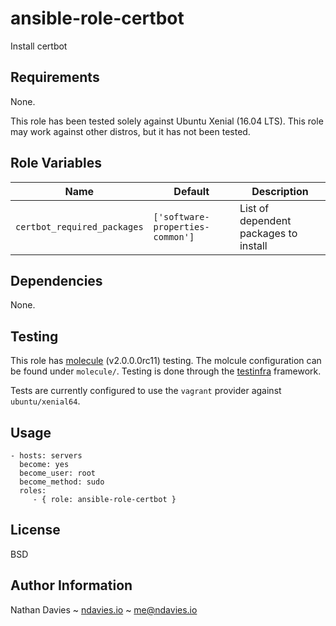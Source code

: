 ansible-role-certbot
=========

Install certbot

Requirements
------------

None.

This role has been tested solely against Ubuntu Xenial (16.04 LTS). This role
may work against other distros, but it has not been tested.

Role Variables
--------------

| Name | Default | Description |
|------|---------|-------------|
| `certbot_required_packages` | `['software-properties-common']` | List of dependent packages to install |

Dependencies
------------

None.

Testing
-------

This role has [molecule](http://molecule.readthedocs.io/en/latest/) (v2.0.0.0rc11) testing. The molcule configuration can be found under `molecule/`. Testing is done through the [testinfra](http://testinfra.readthedocs.io/en/latest) framework.

Tests are currently configured to use the `vagrant` provider against `ubuntu/xenial64`.

Usage
-----

    - hosts: servers
      become: yes
      become_user: root
      become_method: sudo
      roles:
         - { role: ansible-role-certbot }

License
-------

BSD

Author Information
------------------

Nathan Davies ~ [ndavies.io](https://ndavies.io) ~ [me@ndavies.io](mailto://me@ndavies.io)
